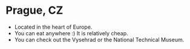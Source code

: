 # Prague, CZ

- Located in the heart of Europe.
- You can eat anywhere :) It is relatively cheap.
- You can check out the Vysehrad or the National Technical Museum.
